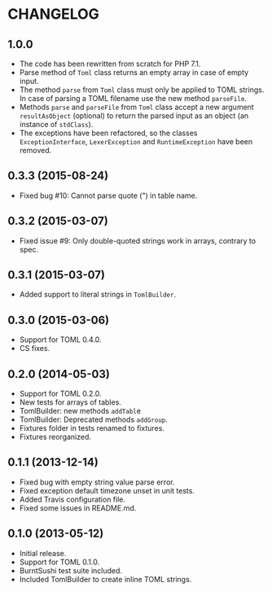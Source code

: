 CHANGELOG
=========
1.0.0
-----
* The code has been rewritten from scratch for PHP 7.1.
* Parse method of `Toml` class returns an empty array in case of empty input.
* The method `parse` from `Toml` class must only be applied to TOML strings.
  In case of parsing a TOML filename use the new method `parseFile`.
* Methods `parse` and `parseFile` from `Toml` class accept a new argument `resultAsObject`
  (optional) to return the parsed input as an object (an instance of `stdClass`).
* The exceptions have been refactored, so the classes `ExceptionInterface`,
  `LexerException` and `RuntimeException` have been removed.

0.3.3 (2015-08-24)
------------------
* Fixed bug #10: Cannot parse quote (") in table name.

0.3.2 (2015-03-07)
------------------
* Fixed issue #9: Only double-quoted strings work in arrays, contrary to spec.

0.3.1 (2015-03-07)
------------------
* Added support to literal strings in `TomlBuilder`.

0.3.0 (2015-03-06)
------------------
* Support for TOML 0.4.0.
* CS fixes.

0.2.0 (2014-05-03)
--------------------
* Support for TOML 0.2.0.
* New tests for arrays of tables.
* TomlBuilder: new methods `addTabl`e
* TomlBuilder: Deprecated methods `addGroup`.
* Fixtures folder in tests renamed to fixtures.
* Fixtures reorganized.

0.1.1 (2013-12-14)
------------------
* Fixed bug with empty string value parse error.
* Fixed exception default timezone unset in unit tests.
* Added Travis configuration file.
* Fixed some issues in README.md.

0.1.0 (2013-05-12)
------------------
* Initial release.
* Support for TOML 0.1.0.
* BurntSushi test suite included.
* Included TomlBuilder to create inline TOML strings.
